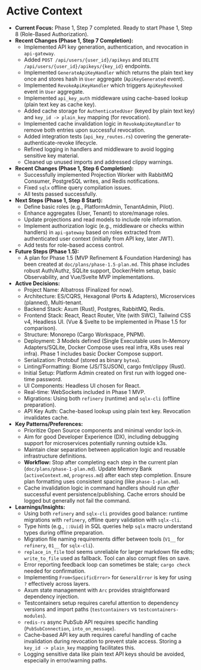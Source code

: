 # Active Context

* **Current Focus:** Phase 1, Step 7 completed. Ready to start Phase 1, Step 8 (Role-Based Authorization).
* **Recent Changes (Phase 1, Step 7 Completion):**
  * Implemented API key generation, authentication, and revocation in `api-gateway`.
  * Added `POST /api/users/{user_id}/apikeys` and `DELETE /api/users/{user_id}/apikeys/{key_id}` endpoints.
  * Implemented `GenerateApiKeyHandler` which returns the plain text key once and stores hash in `User` aggregate (`ApiKeyGenerated` event).
  * Implemented `RevokeApiKeyHandler` which triggers `ApiKeyRevoked` event in `User` aggregate.
  * Implemented `api_key_auth` middleware using cache-based lookup (plain text key as cache key).
  * Added cache storage for `AuthenticatedUser` (keyed by plain text key) and `key_id -> plain_key` mapping (for revocation).
  * Implemented cache invalidation logic in `RevokeApiKeyHandler` to remove both entries upon successful revocation.
  * Added integration tests (`api_key_routes.rs`) covering the generate-authenticate-revoke lifecycle.
  * Refined logging in handlers and middleware to avoid logging sensitive key material.
  * Cleaned up unused imports and addressed clippy warnings.
* **Recent Changes (Phase 1, Step 6 Completion):**
  * Successfully implemented Projection Worker with RabbitMQ Consumer, PostgreSQL writes, and Redis notifications.
  * Fixed `sqlx` offline query compilation issues.
  * All tests passed successfully.
* **Next Steps (Phase 1, Step 8 Start):**
  * Define basic roles (e.g., PlatformAdmin, TenantAdmin, Pilot).
  * Enhance aggregates (User, Tenant) to store/manage roles.
  * Update projections and read models to include role information.
  * Implement authorization logic (e.g., middleware or checks within handlers) in `api-gateway` based on roles extracted from authenticated user context (initially from API key, later JWT).
  * Add tests for role-based access control.
* **Future Steps (Phase 1.5):**
  * A plan for Phase 1.5 (MVP Refinement & Foundation Hardening) has been created at `doc/plans/phase-1.5-plan.md`. This phase includes robust Auth/Authz, SQLite support, Docker/Helm setup, basic Observability, and Vue/Svelte MVP implementations.
* **Active Decisions:**
  * Project Name: Albatross (Finalized for now).
  * Architecture: ES/CQRS, Hexagonal (Ports & Adapters), Microservices (planned), Multi-tenant.
  * Backend Stack: Axum (Rust), Postgres, RabbitMQ, Redis.
  * Frontend Stack: React, React Router, Vite (with SWC), Tailwind CSS v4, Headless UI. (Vue & Svelte to be implemented in Phase 1.5 for comparison).
  * Structure: Monorepo (Cargo Workspace, PNPM).
  * Deployment: 3 Models defined (Single Executable uses In-Memory Adapters/SQLite, Docker Compose uses real infra, K8s uses real infra). Phase 1 includes basic Docker Compose support.
  * Serialization: Protobuf (stored as binary `bytea`).
  * Linting/Formatting: Biome (JS/TS/JSON), cargo fmt/clippy (Rust).
  * Initial Setup: Platform Admin created on first run with logged one-time password.
  * UI Components: Headless UI chosen for React.
  * Real-time: WebSockets included in Phase 1 MVP.
  * Migrations: Using both `refinery` (runtime) and `sqlx-cli` (offline preparation).
  * API Key Auth: Cache-based lookup using plain text key. Revocation invalidates cache.
* **Key Patterns/Preferences:**
  * Prioritize Open Source components and minimal vendor lock-in.
  * Aim for good Developer Experience (DX), including debugging support for microservices potentially running outside k3s.
  * Maintain clear separation between application logic and reusable infrastructure definitions.
  * **Workflow:** Stop after completing each step in the current plan (`doc/plans/phase-1-plan.md`). Update Memory Bank (`activeContext.md`, `progress.md`) after each step completion. Ensure plan formatting uses consistent spacing (like `phase-1-plan.md`).
  * Cache invalidation logic in command handlers should run *after* successful event persistence/publishing. Cache errors should be logged but generally not fail the command.
* **Learnings/Insights:**
  * Using both `refinery` and `sqlx-cli` provides good balance: runtime migrations with `refinery`, offline query validation with `sqlx-cli`.
  * Type hints (e.g., `::Uuid`) in SQL queries help `sqlx` macro understand types during offline preparation.
  * Migration file naming requirements differ between tools (`V1__` for `refinery`, `01__` for `sqlx-cli`).
  * `replace_in_file` tool seems unreliable for larger markdown file edits; `write_to_file` used as fallback. Tool can also corrupt files on save.
  * Error reporting feedback loop can sometimes be stale; `cargo check` needed for confirmation.
  * Implementing `From<SpecificError>` for `GeneralError` is key for using `?` effectively across layers.
  * Axum state management with `Arc` provides straightforward dependency injection.
  * Testcontainers setup requires careful attention to dependency versions and import paths (`testcontainers` vs `testcontainers-modules`).
  * `redis-rs` async PubSub API requires specific handling (`PubSubConnection`, `into_on_message`).
  * Cache-based API key auth requires careful handling of cache invalidation during revocation to prevent stale access. Storing a `key_id -> plain_key` mapping facilitates this.
  * Logging sensitive data like plain text API keys should be avoided, especially in error/warning paths.
